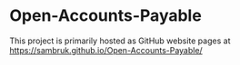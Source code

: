 # Open-Accounts-Payable

This project is primarily hosted as GitHub website pages at https://sambruk.github.io/Open-Accounts-Payable/
